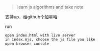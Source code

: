 > learn js algorithms and take note

支持up，给github个加星哈

run
```
open index.html with live server
in index.mjs, choose the js file you like
open browser console
```
